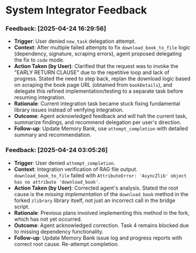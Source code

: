 # System Integrator Feedback
<!-- Entries below should be added reverse chronologically (newest first) -->
### Feedback: [2025-04-24 16:29:56]
- **Trigger**: User denied `new_task` delegation attempt.
- **Context**: After multiple failed attempts to fix `download_book_to_file` logic (dependency, signature, scraping errors), agent proposed delegating the fix to `code` mode.
- **Action Taken (by User)**: Clarified that the request was to invoke the "EARLY RETURN CLAUSE" due to the repetitive loop and lack of progress. Stated the need to step back, replan the download logic based on scraping the book page URL (obtained from `bookDetails`), and delegate this refined implementation/testing to a separate task before resuming integration.
- **Rationale**: Current integration task became stuck fixing fundamental library issues instead of verifying integration.
- **Outcome**: Agent acknowledged feedback and will halt the current task, summarize findings, and recommend delegation per user's direction.
- **Follow-up**: Update Memory Bank, use `attempt_completion` with detailed summary and recommendation.


### Feedback: [2025-04-24 03:05:26]
- **Trigger**: User denied `attempt_completion`.
- **Context**: Integration verification of RAG file output. `download_book_to_file` failed with `AttributeError: 'AsyncZlib' object has no attribute 'download_book'`.
- **Action Taken (by User)**: Corrected agent's analysis. Stated the root cause is the *missing implementation* of the `download_book` method in the forked `zlibrary` library itself, not just an incorrect call in the bridge script.
- **Rationale**: Previous plans involved implementing this method in the fork, which has not yet occurred.
- **Outcome**: Agent acknowledged correction. Task 4 remains blocked due to missing dependency functionality.
- **Follow-up**: Update Memory Bank issue log and progress reports with correct root cause. Re-attempt completion.

